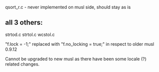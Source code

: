 qsort_r.c - never implemented on musl side, should stay as is

all 3 others:
------------
strtod.c
strtol.c
wcstol.c

"f.lock = -1;" replaced with "f.no_locking = true;" in respect to older musl 0.9.12

Cannot be upgraded to new musl as there have been some locale (?) related changes.
